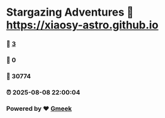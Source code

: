 # Stargazing Adventures :link: https://xiaosy-astro.github.io 
### :page_facing_up: [3](https://xiaosy-astro.github.io/tag.html) 
### :speech_balloon: 0 
### :hibiscus: 30774 
### :alarm_clock: 2025-08-08 22:00:04 
### Powered by :heart: [Gmeek](https://github.com/Meekdai/Gmeek)
